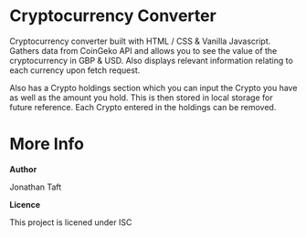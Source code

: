 # Cryptocurrency Converter

Cryptocurrency converter built with HTML / CSS & Vanilla Javascript. Gathers data from CoinGeko API and allows you to see the value of the cryptocurrency in GBP & USD. Also displays relevant information relating to each currency upon fetch request.

Also has a Crypto holdings section which you can input the Crypto you have as well as the amount you hold. This is then stored in local storage for future reference. Each Crypto entered in the holdings can be removed.

# More Info


**Author**

Jonathan Taft
 

**Licence**

This project is licened under ISC
